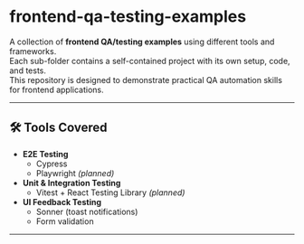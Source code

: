 # frontend-qa-testing-examples

A collection of **frontend QA/testing examples** using different tools and frameworks.  
Each sub-folder contains a self-contained project with its own setup, code, and tests.  
This repository is designed to demonstrate practical QA automation skills for frontend applications.

---

## 🛠 Tools Covered

- **E2E Testing**
  - Cypress
  - Playwright _(planned)_
- **Unit & Integration Testing**
  - Vitest + React Testing Library _(planned)_
- **UI Feedback Testing**
  - Sonner (toast notifications)
  - Form validation

---
